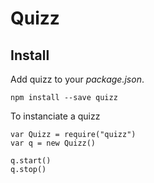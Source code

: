 # Quizz

## Install

Add quizz to your *package.json*.

    npm install --save quizz

To instanciate a quizz

    var Quizz = require("quizz")
    var q = new Quizz()

    q.start()
    q.stop()
